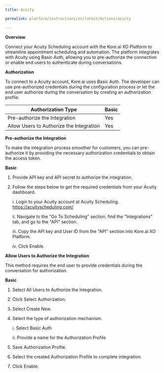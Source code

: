 ```yaml
---
title: Acuity

permalink: platform/instructions/en/latest/Actions/acuity

---
```


<base target="_blank">
<container>

**Overview**

Connect your Acuity Scheduling account with the Kore.ai XO Platform to streamline appointment scheduling and automation. The platform integrates with Acuity using Basic Auth, allowing you to pre-authorize the connection or enable end users to authenticate during conversations.

</container>

<container>

**Authorization**
 
To connect to a Acuity account, Kore.ai uses Basic Auth. The developer can use pre-authorized credentials during the configuration process or let the end user authorize during the conversation by creating an authorization profile. 
 
 
 |Authorization Type                      | Basic |
 |----------------------------------------|-------|
 |Pre-authorize the Integration           |  Yes  |
 |Allow Users to Authorize the Integration|  Yes  |


**Pre-authorize the Integration**
 
To make the integration process smoother for customers, you can pre-authorize it by providing the necessary authorization credentials to obtain the access token.

**Basic**
 
1. Provide API key and API secret to authorize the integration.  

2. Follow the steps below to get the required credentials from your Acuity dashboard.
 
 
      i. Login to your Acuity account at Acuity Scheduling.  https://acuityscheduling.com/
      
     ii. Navigate to the "Go To Scheduling" section, find the "Integrations" tab, and go to the "API" section.
     
    iii. Copy the API key and User ID from the "API" section into Kore.ai XO Platform.
     
     iv. Click Enable.

 
**Allow Users to Authorize the Integration**
 
This method requires the end user to provide credentials during the conversation for authorization.
 
**Basic**
 
1. Select All Users to Authorize the Integration.
 
2. Click Select Authorization.
 
3. Select Create New.
 
4. Select the type of authorization mechanism. 
 
   i. Select Basic Auth
  
   ii. Provide a name for the Authorization Profile
 
5. Save Authorization Profile.
 
6. Select the created Authorization Profile to complete integration.
 
7. Click Enable.

</container>
